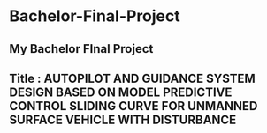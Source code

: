 # Bachelor-Final-Project
## My Bachelor FInal Project
## Title : AUTOPILOT AND GUIDANCE SYSTEM DESIGN BASED ON MODEL PREDICTIVE CONTROL SLIDING CURVE FOR UNMANNED SURFACE VEHICLE WITH DISTURBANCE
